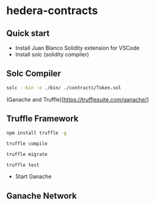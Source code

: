 # hedera-contracts

## Quick start
- Install Juan Blanco Solidity extension for VSCode
- Install solc (solidity compiler)

## Solc Compiler
```bash
solc --bin -o ./bin/ ./contracts/Token.sol
```

(Ganache and Truffle)[https://trufflesuite.com/ganache/]

## Truffle Framework
```bash
npm install truffle -g
```

```
truffle compile

truffle migrate

truffle test
```
- Start Ganache

## Ganache Network